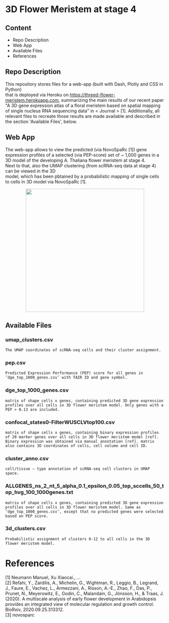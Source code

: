 # 3D Flower Meristem at stage 4

## Content
- Repo Description
- Web App
- Available Files
- References

## Repo Description
This repository stores files for a web-app (built with Dash, Plotly and CSS in Python)  
that is deployed via Heroku on https://threed-flower-meristem.herokuapp.com, summarizing the main results of our recent paper "A 3D gene expression atlas of a floral meristem based on spatial mapping of single nucleus RNA sequencing data" in < Journal > [1]. Additionally, all relevant files to recreate those results are made available and described in the section 'Available Files', below.

## Web App
The web-app allows to view the predicted (via NovoSpaRc [1]) gene expression profiles of a selected (via PEP-score) set of ~ 1,000 genes in a 3D model of the developing A. Thaliana flower meristem at stage 4.  
Next to that, also the UMAP clustering (from scRNA-seq data at stage 4) can be viewed in the 3D  
model, which has been pbtained by a probabilistic mapping of single cells to cells in 3D model via NovoSpaRc [1].   

<p align="center">
  <img src="https://user-images.githubusercontent.com/43107602/115282708-cd5ce080-a14a-11eb-94c4-e2c2f03e11fc.png"        height="391.75" width="375">
 </p>

## Available Files
### umap_clusters.csv
    The UMAP coordinates of scRNA-seq cells and their cluster assignment.

### pep.csv
    Predicted Expression Performance (PEP) score for all genes in ‘dge_top_1000_genes.csv’ with TAIR ID and gene symbol.

### dge_top_1000_genes.csv
    matrix of shape cells x genes, containing predicted 3D gene expression profiles over all cells in 3D flower meristem model. Only genes with a PEP > 0.13 are included.

### confocal_states0-FilterWUSCLVtop100.csv
    matrix of shape cells x genes, containing binary expression profiles of 28 marker genes over all cells in 3D flower meristem model [ref]. Binary expression was obtained via manual annotation [ref]. matrix also contains 3D coordinates of cells, cell volume and cell ID.

### cluster_anno.csv
    cell/tissue – type annotation of scRNA-seq cell clusters in UMAP space.

### ALLGENES_ns_2_nt_5_alpha_0.1_epsilon_0.05_top_sccells_50_top_hvg_100_1000genes.txt
    matrix of shape cells x genes, containing predicted 3D gene expression profiles over all cells in 3D flower meristem model. Same as ‘dge_top_1000_genes.csv’, except that no predicted genes were selected based on PEP score.

### 3d_clusters.csv
    Probabilistic assignment of clusters 0-12 to all cells in the 3D flower meristem model.

# References
[1] Neumann Manuel, Xu Xiaocai., ...   
[2] Refahi, Y., Zardilis, A., Michelin, G., Wightman, R., Leggio, B., Legrand, J., Faure, E., Vachez, L., Armezzani, A., Risson, A.-E., Zhao, F., Das, P., Prunet, N., Meyerowitz, E., Godin, C., Malandain, G., Jönsson, H., & Traas, J. (2020). A multiscale analysis of early flower development in Arabidopsis provides an integrated view of molecular regulation and growth control. BioRxiv, 2020.09.25.313312.   
[3] novosparc



